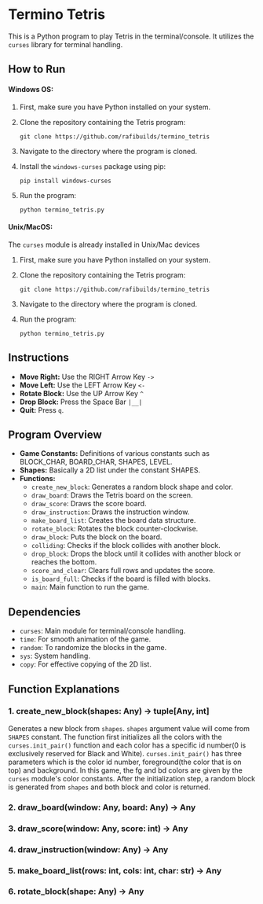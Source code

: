 # Termino Tetris

This is a Python program to play Tetris in the terminal/console. It utilizes the `curses` library for terminal handling.

## How to Run

#### **Windows OS**:

1. First, make sure you have Python installed on your system.
2. Clone the repository containing the Tetris program:

    ```
    git clone https://github.com/rafibuilds/termino_tetris
    ```

3. Navigate to the directory where the program is cloned.

4. Install the `windows-curses` package using pip:

    ```
    pip install windows-curses
    ```

5. Run the program:

    ```
    python termino_tetris.py
    ```

#### **Unix/MacOS**:
The `curses` module is already installed in Unix/Mac devices

1. First, make sure you have Python installed on your system.
2. Clone the repository containing the Tetris program:

    ```
    git clone https://github.com/rafibuilds/termino_tetris
    ```

3. Navigate to the directory where the program is cloned.
4. Run the program:
   ```
   python termino_tetris.py
   ```


## Instructions

- **Move Right:** Use the RIGHT Arrow Key `->`
- **Move Left:** Use the LEFT Arrow Key `<-`
- **Rotate Block:** Use the UP Arrow Key `^`
- **Drop Block:** Press the Space Bar `|__|`
- **Quit:** Press `q`.

## Program Overview

- **Game Constants:** Definitions of various constants such as BLOCK_CHAR, BOARD_CHAR, SHAPES, LEVEL.
- **Shapes:** Basically a 2D list under the constant SHAPES.
- **Functions:**
    - `create_new_block`: Generates a random block shape and color.
    - `draw_board`: Draws the Tetris board on the screen.
    - `draw_score`: Draws the score board.
    - `draw_instruction`: Draws the instruction window.
    - `make_board_list`: Creates the board data structure.
    - `rotate_block`: Rotates the block counter-clockwise.
    - `draw_block`: Puts the block on the board.
    - `colliding`: Checks if the block collides with another block.
    - `drop_block`: Drops the block until it collides with another block or reaches the bottom.
    - `score_and_clear`: Clears full rows and updates the score.
    - `is_board_full`: Checks if the board is filled with blocks.
    - `main`: Main function to run the game.

## Dependencies

- `curses`: Main module for terminal/console handling.
- `time`: For smooth animation of the game.
- `random`: To randomize the blocks in the game.
- `sys`: System handling.
- `copy`: For effective copying of the 2D list.

## Function Explanations

### 1. create_new_block(shapes: Any) -> tuple[Any, int]
Generates a new block from `shapes`. `shapes` argument value will come from `SHAPES` constant. The function first initializes all the colors with the `curses.init_pair()` function and each color has a specific id number(0 is exclusively reserved for Black and White). `curses.init_pair()` has three parameters which is the color id number, foreground(the color that is on top) and background. In this game, the fg and bd colors are given by the `curses` module's color constants. After the initialization step, a random block is generated from `shapes` and both block and color is returned.

### 2. draw_board(window: Any, board: Any) -> Any


### 3. draw_score(window: Any, score: int) -> Any


### 4. draw_instruction(window: Any) -> Any


### 5. make_board_list(rows: int, cols: int, char: str) -> Any


### 6. rotate_block(shape: Any) -> Any
